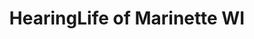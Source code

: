 ---
title: "HearingLife of Marinette WI"
url: /marinette/hearinglife-of-marinette-wi/
shop: Hörgeräte
---